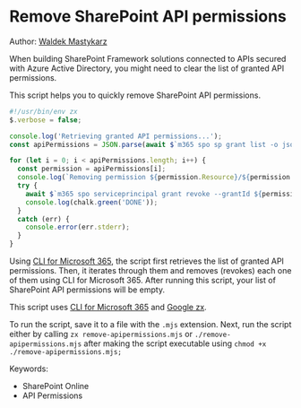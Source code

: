 # Remove SharePoint API permissions

Author: [Waldek Mastykarz](https://blog.mastykarz.nl/sample-script-quickly-remove-sharepoint-api-permissions/)

When building SharePoint Framework solutions connected to APIs secured with Azure Active Directory, you might need to clear the list of granted API permissions.

This script helps you to quickly remove SharePoint API permissions. 

```javascript tab="JavaScript (Google zx)"
#!/usr/bin/env zx
$.verbose = false;

console.log('Retrieving granted API permissions...');
const apiPermissions = JSON.parse(await $`m365 spo sp grant list -o json`);

for (let i = 0; i < apiPermissions.length; i++) {
  const permission = apiPermissions[i];
  console.log(`Removing permission ${permission.Resource}/${permission.Scope} (${permission.ObjectId})...`);
  try {
    await $`m365 spo serviceprincipal grant revoke --grantId ${permission.ObjectId}`
    console.log(chalk.green('DONE'));
  }
  catch (err) {
    console.error(err.stderr);
  }
}
```

Using [CLI for Microsoft 365](https://aka.ms/cli-m365), the script first retrieves the list of granted API permissions. Then, it iterates through them and removes (revokes) each one of them using CLI for Microsoft 365. After running this script, your list of SharePoint API permissions will be empty.

This script uses [CLI for Microsoft 365](https://aka.ms/cli-m365) and [Google zx](https://github.com/google/zx). 

To run the script, save it to a file with the `.mjs` extension. Next, run the script either by calling `zx remove-apipermissions.mjs` or `./remove-apipermissions.mjs` after making the script executable using `chmod +x ./remove-apipermissions.mjs;`

Keywords:

- SharePoint Online
- API Permissions

